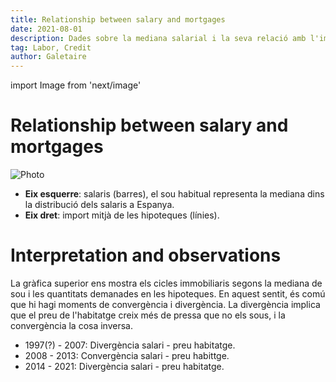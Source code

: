 ```yaml
---
title: Relationship between salary and mortgages
date: 2021-08-01
description: Dades sobre la mediana salarial i la seva relació amb l'import mitjà de les hipoteques. Aquesta comparació ens mostra si hi ha desconnexió salarial.
tag: Labor, Credit
author: Galetaire
---
```


import Image from 'next/image'

# Relationship between salary and mortgages

<Image
  src="/images/sou.png"
  alt="Photo"
  width={709}
  height={414}
  priority
  className="next-image"
/>

- **Eix esquerre**: salaris (barres), el sou habitual representa la mediana dins la distribució dels salaris a Espanya.
- **Eix dret**: import mitjà de les hipoteques (línies).

# Interpretation and observations

La gràfica superior ens mostra els cicles immobiliaris segons la mediana de sou i les quantitats demanades en les hipoteques. En aquest sentit, és comú que hi
hagi moments de convergència i divergència. La divergència implica que el preu de l'habitatge creix més de pressa que no els sous, i la convergència la cosa
inversa.

- 1997(?) - 2007: Divergència salari - preu habitatge.
- 2008 - 2013: Convergència salari - preu habittge.
- 2014 - 2021: Divergència salari - preu habitatge.
